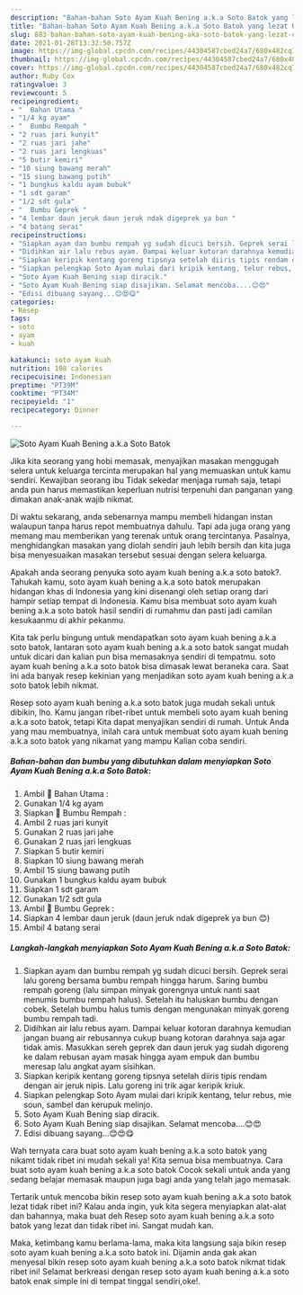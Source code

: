 ```yaml
---
description: "Bahan-bahan Soto Ayam Kuah Bening a.k.a Soto Batok yang lezat Untuk Jualan"
title: "Bahan-bahan Soto Ayam Kuah Bening a.k.a Soto Batok yang lezat Untuk Jualan"
slug: 883-bahan-bahan-soto-ayam-kuah-bening-aka-soto-batok-yang-lezat-untuk-jualan
date: 2021-01-28T13:32:50.757Z
image: https://img-global.cpcdn.com/recipes/44304587cbed24a7/680x482cq70/soto-ayam-kuah-bening-aka-soto-batok-foto-resep-utama.jpg
thumbnail: https://img-global.cpcdn.com/recipes/44304587cbed24a7/680x482cq70/soto-ayam-kuah-bening-aka-soto-batok-foto-resep-utama.jpg
cover: https://img-global.cpcdn.com/recipes/44304587cbed24a7/680x482cq70/soto-ayam-kuah-bening-aka-soto-batok-foto-resep-utama.jpg
author: Ruby Cox
ratingvalue: 3
reviewcount: 5
recipeingredient:
- "  Bahan Utama "
- "1/4 kg ayam"
- "  Bumbu Rempah "
- "2 ruas jari kunyit"
- "2 ruas jari jahe"
- "2 ruas jari lengkuas"
- "5 butir kemiri"
- "10 siung bawang merah"
- "15 siung bawang putih"
- "1 bungkus kaldu ayam bubuk"
- "1 sdt garam"
- "1/2 sdt gula"
- "  Bumbu Geprek "
- "4 lembar daun jeruk daun jeruk ndak digeprek ya bun "
- "4 batang serai"
recipeinstructions:
- "Siapkan ayam dan bumbu rempah yg sudah dicuci bersih. Geprek serai lalu goreng bersama bumbu rempah hingga harum. Saring bumbu rempah goreng (lalu simpan minyak gorengnya untuk nanti saat menumis bumbu rempah halus). Setelah itu haluskan bumbu dengan cobek. Setelah bumbu halus tumis dengan mengunakan minyak goreng bumbu rempah tadi."
- "Didihkan air lalu rebus ayam. Dampai keluar kotoran darahnya kemudian jangan buang air rebusannya cukup buang kotoran darahnya saja agar tidak amis. Masukkan sereh geprek dan daun jeruk yag sudah digoreng ke dalam rebusan ayam masak hingga ayam empuk dan bumbu meresap lalu angkat ayam sisihkan."
- "Siapkan keripik kentang goreng tipsnya setelah diiris tipis rendam dengan air jeruk nipis. Lalu goreng ini trik agar keripik kriuk."
- "Siapkan pelengkap Soto Ayam mulai dari kripik kentang, telur rebus, mie soun, sambel dan kerupuk melinjo."
- "Soto Ayam Kuah Bening siap diracik."
- "Soto Ayam Kuah Bening siap disajikan. Selamat mencoba....😊😍"
- "Edisi dibuang sayang...😊😍😋"
categories:
- Resep
tags:
- soto
- ayam
- kuah

katakunci: soto ayam kuah 
nutrition: 108 calories
recipecuisine: Indonesian
preptime: "PT39M"
cooktime: "PT34M"
recipeyield: "1"
recipecategory: Dinner

---
```



![Soto Ayam Kuah Bening a.k.a Soto Batok](https://img-global.cpcdn.com/recipes/44304587cbed24a7/680x482cq70/soto-ayam-kuah-bening-aka-soto-batok-foto-resep-utama.jpg)

Jika kita seorang yang hobi memasak, menyajikan masakan menggugah selera untuk keluarga tercinta merupakan hal yang memuaskan untuk kamu sendiri. Kewajiban seorang ibu Tidak sekedar menjaga rumah saja, tetapi anda pun harus memastikan keperluan nutrisi terpenuhi dan panganan yang dimakan anak-anak wajib nikmat.

Di waktu  sekarang, anda sebenarnya mampu membeli hidangan instan walaupun tanpa harus repot membuatnya dahulu. Tapi ada juga orang yang memang mau memberikan yang terenak untuk orang tercintanya. Pasalnya, menghidangkan masakan yang diolah sendiri jauh lebih bersih dan kita juga bisa menyesuaikan masakan tersebut sesuai dengan selera keluarga. 



Apakah anda seorang penyuka soto ayam kuah bening a.k.a soto batok?. Tahukah kamu, soto ayam kuah bening a.k.a soto batok merupakan hidangan khas di Indonesia yang kini disenangi oleh setiap orang dari hampir setiap tempat di Indonesia. Kamu bisa membuat soto ayam kuah bening a.k.a soto batok hasil sendiri di rumahmu dan pasti jadi camilan kesukaanmu di akhir pekanmu.

Kita tak perlu bingung untuk mendapatkan soto ayam kuah bening a.k.a soto batok, lantaran soto ayam kuah bening a.k.a soto batok sangat mudah untuk dicari dan kalian pun bisa memasaknya sendiri di tempatmu. soto ayam kuah bening a.k.a soto batok bisa dimasak lewat beraneka cara. Saat ini ada banyak resep kekinian yang menjadikan soto ayam kuah bening a.k.a soto batok lebih nikmat.

Resep soto ayam kuah bening a.k.a soto batok juga mudah sekali untuk dibikin, lho. Kamu jangan ribet-ribet untuk membeli soto ayam kuah bening a.k.a soto batok, tetapi Kita dapat menyajikan sendiri di rumah. Untuk Anda yang mau membuatnya, inilah cara untuk membuat soto ayam kuah bening a.k.a soto batok yang nikamat yang mampu Kalian coba sendiri.

<!--inarticleads1-->

##### Bahan-bahan dan bumbu yang dibutuhkan dalam menyiapkan Soto Ayam Kuah Bening a.k.a Soto Batok:

1. Ambil  🐣 Bahan Utama :
1. Gunakan 1/4 kg ayam
1. Siapkan  🐣 Bumbu Rempah :
1. Ambil 2 ruas jari kunyit
1. Gunakan 2 ruas jari jahe
1. Gunakan 2 ruas jari lengkuas
1. Siapkan 5 butir kemiri
1. Siapkan 10 siung bawang merah
1. Ambil 15 siung bawang putih
1. Gunakan 1 bungkus kaldu ayam bubuk
1. Siapkan 1 sdt garam
1. Gunakan 1/2 sdt gula
1. Ambil  🐣 Bumbu Geprek :
1. Siapkan 4 lembar daun jeruk (daun jeruk ndak digeprek ya bun 😊)
1. Ambil 4 batang serai




<!--inarticleads2-->

##### Langkah-langkah menyiapkan Soto Ayam Kuah Bening a.k.a Soto Batok:

1. Siapkan ayam dan bumbu rempah yg sudah dicuci bersih. Geprek serai lalu goreng bersama bumbu rempah hingga harum. Saring bumbu rempah goreng (lalu simpan minyak gorengnya untuk nanti saat menumis bumbu rempah halus). Setelah itu haluskan bumbu dengan cobek. Setelah bumbu halus tumis dengan mengunakan minyak goreng bumbu rempah tadi.
1. Didihkan air lalu rebus ayam. Dampai keluar kotoran darahnya kemudian jangan buang air rebusannya cukup buang kotoran darahnya saja agar tidak amis. Masukkan sereh geprek dan daun jeruk yag sudah digoreng ke dalam rebusan ayam masak hingga ayam empuk dan bumbu meresap lalu angkat ayam sisihkan.
1. Siapkan keripik kentang goreng tipsnya setelah diiris tipis rendam dengan air jeruk nipis. Lalu goreng ini trik agar keripik kriuk.
1. Siapkan pelengkap Soto Ayam mulai dari kripik kentang, telur rebus, mie soun, sambel dan kerupuk melinjo.
1. Soto Ayam Kuah Bening siap diracik.
1. Soto Ayam Kuah Bening siap disajikan. Selamat mencoba....😊😍
1. Edisi dibuang sayang...😊😍😋




Wah ternyata cara buat soto ayam kuah bening a.k.a soto batok yang nikamt tidak ribet ini mudah sekali ya! Kita semua bisa membuatnya. Cara buat soto ayam kuah bening a.k.a soto batok Cocok sekali untuk anda yang sedang belajar memasak maupun juga bagi anda yang telah jago memasak.

Tertarik untuk mencoba bikin resep soto ayam kuah bening a.k.a soto batok lezat tidak ribet ini? Kalau anda ingin, yuk kita segera menyiapkan alat-alat dan bahannya, maka buat deh Resep soto ayam kuah bening a.k.a soto batok yang lezat dan tidak ribet ini. Sangat mudah kan. 

Maka, ketimbang kamu berlama-lama, maka kita langsung saja bikin resep soto ayam kuah bening a.k.a soto batok ini. Dijamin anda gak akan menyesal bikin resep soto ayam kuah bening a.k.a soto batok nikmat tidak ribet ini! Selamat berkreasi dengan resep soto ayam kuah bening a.k.a soto batok enak simple ini di tempat tinggal sendiri,oke!.

